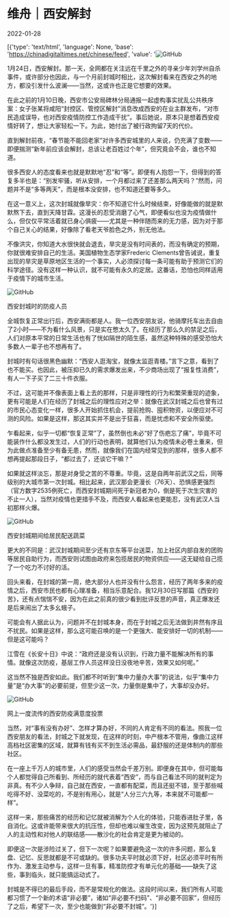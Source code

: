 # 维舟｜西安解封

2022-01-28

[{'type': 'text/html', 'language': None, 'base': 'https://chinadigitaltimes.net/chinese/feed', 'value': '![GitHub](https://chinadigitaltimes.net/chinese/files/2022/01/post-676294-61f47276b46d6.)

1月24日，西安解封。那一天，全网都在关注远在千里之外的寻亲少年刘学州自杀事件，或许部分也因此，与一个月前封城时相比，这次解封看来在西安之外的地方，都没引发什么波澜——当然，这或许也正是它想要的效果。

在此之前的1月10日晚，西安市公安局碑林分局通报一起虚构事实扰乱公共秩序案：女子张某将咸阳“封控区、管控区解封”消息改成西安的在业主群发布，“对市民造成误导，也对西安疫情防控工作造成干扰”。事后她说，原本只是想着西安疫情好转了，想让大家轻松一下。为此，她付出了被行政拘留7天的代价。

直到解封前夜，“春节能不能回老家”对许多西安城里的人来说，仍充满了变数——即便揣测“新年前应该会解封，总该让老百姓过个年”，但究竟会不会，谁也不知道。

很多西安人的态度看来也就是默默地“忍”和“等”。即便有人抱怨一下，但得到的答复多半也是：“别发牢骚，听从安排，一个月都过来了还差那么两天吗？”然而，问题并不是“多等两天”，而是根本没安排，也不知道还要等多久。

在这一意义上，这次封城就像旱灾：你不知道它什么时候结束，好像能做的就是默默熬下去，直到天降甘霖。这漫长的忍受消磨了心气，即便看似也没为疫情做什么，但仅仅平常活着就已身心俱疲——尤其是一种伴随而来的无力感，因为对于那个自己关心的结果，好像除了看老天爷脸色之外，别无他法。

不像洪灾，你知道大水很快就会退去，旱灾是没有时间表的，而没有确定的预期，你就很难安排自己的生活。美国植物生态学家Frederic  Clements曾告诫说，重复出现的旱灾是草原地区生活的一个事实，人必须探讨每一条可能有助于预测它们的科学途径。没有这样一种认识，就不可能有永久的定居。这番话，恐怕也同样适用于疫情下的城市生活。

![GitHub](https://chinadigitaltimes.net/chinese/files/2022/01/post-676294-61f47276c3132.)

西安封城时的防疫人员

全城恢复正常出行后，西安满街都是人。我一位西安朋友说，他骑摩托车出去自由了2小时——不为看什么风景，只是实在憋太久了。在经历了那么久的禁足之后，人们对原本平常的日常生活也有了恍如隔世的陌生感，虽然这种特殊的感受恐怕大多数人一辈子也不想再有了。

封城时有句话很黑色幽默：“西安人逛淘宝，就像太监逛青楼。”言下之意，看到了也不能买。也因此，被压抑已久的需求爆发出来，不少商场出现了“报复性消费”，有人一下子买了二三十件衣服。

不过，这可能并不像表面上看上去的那样，只是非理性的行为和繁荣重现的迹象，更有可能是人们在经历了封城之后的理性应对之举：就像在武汉封城之后也曾有过的市民心态变化一样，很多人开始抓住机会，提前抢购、囤积物资，以便应对不可测的风险。如果是这样，那这其实并不是出于狂喜，而是忧虑和不安全所驱使。

乍看起来，似乎一切都“恢复正常”了，虽然倒也未必“好了伤疤忘了痛”，毕竟不可能装作什么都没发生过，人们的行动也表明，就算他们认为疫情未必卷土重来，但为此做点准备至少有备无患，然而，就像我们在国内经常见到的那样，很多人都不想再提起那段日子，“都过去了，还谈它干嘛？”

如果就这样淡忘，那是对身受之苦的不尊重。毕竟，这是自两年前武汉之后，同等级别的大城市第一次封城。相比起来，武汉那会更漫长（76天）、恐惧感更强烈（官方数字2535例死亡，而西安封城期间死于新冠者为0，倒是死于次生灾害的不止一人），当然对疫情也更措手不及，而西安人看起来也更能忍，没有武汉人当初那样火爆。

![GitHub](https://chinadigitaltimes.net/chinese/files/2022/01/post-676294-61f47276d3428.)

西安封城期间给居民配送蔬菜

更大的不同是：武汉封城期间至少还有京东等平台送菜，加上社区内部自发的团购等居民自助行为，而西安则试图由政府来包揽居民的物资供应——这无疑给自己揽了一个吃力不讨好的活。

回头来看，在封城的第一周，绝大部分人也并没有什么怨言，经历了两年多来的疫情之后，西安市民也都有心理准备，相当乐意配合。我12月30日写那篇《西安的苦》，还有点惴惴不安，因为在此之前真的很少看到批评反思的声音，真正爆发还是后来闹出了太多幺蛾子。

可能会有人据此认为，问题并不在封城本身，而在于封城之后无法做到井然有序且不扰民。如果是这样，那么这可能召唤的是一个更强大、能安排好一切的机制——但是这可能吗？

江雪在《长安十日》中说：“政府还是没有认识到，行政力量不能解决所有的事情。就像这次防疫，基层工作人员这样没日没夜地辛苦，效果又如何呢。”

这当然不独是西安如此。我们都不时听到“集中力量办大事”的说法，似乎“集中力量”是“办大事”的必要前提，但至少这一次，力量倒是集中了，大事却没办好。

![GitHub](https://chinadigitaltimes.net/chinese/files/2022/01/post-676294-61f47276dc2c4.)

网上一度流传的西安防疫满意度投票

当然，对“事有没有办好”、怎样才算办好，不同的人肯定有不同的看法。照我一位西安朋友的看法，封城之下就发现，在这样的时刻，中产根本不管用，像曲江这样高档社区密集的区域，就算有钱有买不到生活必需品，最舒服的还是体制内的那些社区。

在一座上千万人的城市里，人们的感受当然会千差万别。即便身在其中，但可能每个人都觉得自己所看到、所经历的就代表着“西安”，而与自己看法不同的就判定为非真。有不少人争辩，自己就在西安，一直都有配菜，而且还挺不错，至于那些喊吃得不好、没菜吃的，不是别有用心，就是“人分三六九等，本来就不可能都一样”。

这样一来，那些痛苦的经历和记忆就被消解为个人化的体验，只能吞进肚子里，各自消化。这或许能带来很大的抗压性，但却也难以催生改变，因为这预先就阻止了人的主动性和对他人的联结感——散沙化的社会肯定是更为被动的。

即便这一次是涉险过关了，但下一次呢？如果要避免这一次的许多问题，那么复盘、记忆、反思就都是不可或缺的。很多功夫平时就必须下好，社区必须平时有所作为、激发主动参与，这样一旦有事，精准防控才有单元化的基础——缺失了这些，事到临头，就只能搞运动式了。

封城是不得已的最后手段，而不是常规化的做法。这段时间以来，我们所有人可能都习惯了一个新的术语“非必要”，诸如“非必要不扫码”、“非必要不回家”，但经历了之后，希望下一次，至少也能做到“非必要不封城”。'}]
